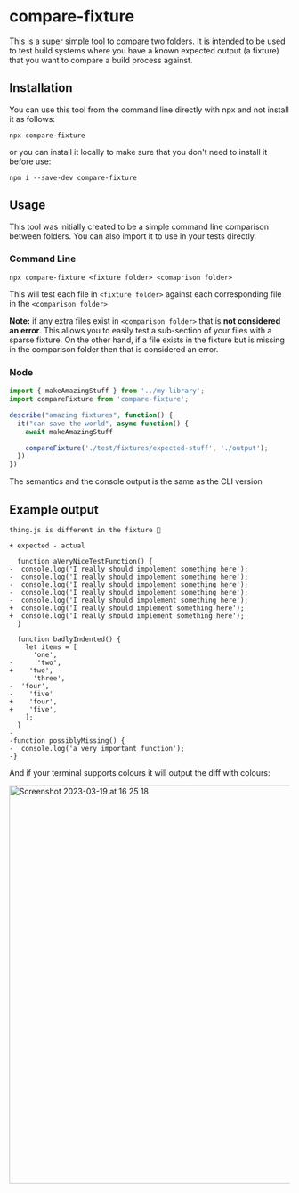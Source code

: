 # compare-fixture

This is a super simple tool to compare two folders. It is intended to be used to test build systems where you have a known expected output (a fixture) that you want to compare a build process against. 

## Installation

You can use this tool from the command line directly with npx and not install it as follows: 

```
npx compare-fixture
```

or you can install it locally to make sure that you don't need to install it before use: 

```
npm i --save-dev compare-fixture
```

## Usage

This tool was initially created to be a simple command line comparison between folders. You can also import it to use in your tests directly.

### Command Line

```
npx compare-fixture <fixture folder> <comaprison folder>
```

This will test each file in `<fixture folder>` against each corresponding file in the `<comparison folder>` 

**Note:** if any extra files exist in `<comparison folder>` that is **not considered an error**. This allows you to easily test a sub-section of your files with a sparse fixture. On the other hand, if a file exists in the fixture but is missing in the comparison folder then that is considered an error.

### Node

```js
import { makeAmazingStuff } from '../my-library';
import compareFixture from 'compare-fixture';

describe("amazing fixtures", function() {
  it("can save the world", async function() {
    await makeAmazingStuff

    compareFixture('./test/fixtures/expected-stuff', './output');
  })
})
```

The semantics and the console output is the same as the CLI version

## Example output

```
thing.js is different in the fixture 🚨

+ expected - actual

  function aVeryNiceTestFunction() {
-  console.log('I really should impolement something here');
-  console.log('I really should impolement something here');
-  console.log('I really should impolement something here');
-  console.log('I really should impolement something here');
-  console.log('I really should impolement something here');
+  console.log('I really should implement something here');
+  console.log('I really should implement something here');
  }
  
  function badlyIndented() {
    let items = [
      'one',
-      'two',
+    'two',
      'three',
-  'four',
-    'five'
+    'four',
+    'five',
    ];
  }
-
-function possiblyMissing() {
-  console.log('a very important function');
-}
```

And if your terminal supports colours it will output the diff with colours: 

<img width="715" alt="Screenshot 2023-03-19 at 16 25 18" src="https://user-images.githubusercontent.com/594890/226189889-3151b7fb-dbf6-4889-8b22-46b58dea26d6.png">

